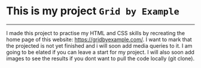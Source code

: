 # This is my project `Grid by Example`
***
I made this project to practise my HTML and CSS skills by recreating the home page of this website: https://gridbyexample.com/. I want to mark that the projected is not yet finished and i will soon add media queries to it. I am going to be elated if you can leave a start for my project. I will also soon add images to see the results if you dont want to pull the code locally (git clone).
